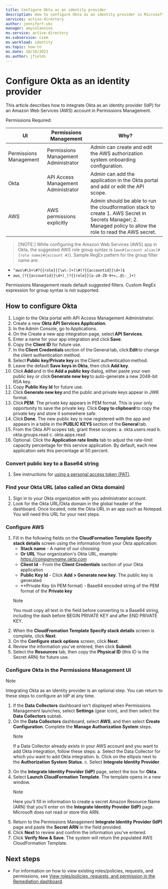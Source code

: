 ```yaml
---
title: Configure Okta as an identity provider
description: How to configure Okta as an identity provider in Microsoft Entra Permissions Management.
services: active-directory
author: jenniferf-skc
manager: amycolannino
ms.service: active-directory 
ms.subservice: ciem
ms.workload: identity
ms.topic: how-to
ms.date: 10/10/2023
ms.author: jfields
---
```


# Configure Okta as an identity provider

This article describes how to integrate Okta as an identity provider (IdP) for an Amazon Web Services (AWS) account in Permissions Management. 

Permissions Required:


| **UI**                  | **Permissions Management**                                         |**Why?**                   |
|-----------------------|-----------------------------------------------------|---------------------------------|
| Permissions Management   | Permissions Management Administrator     | Admin can create and edit the AWS authorization system onboarding configuration.   | 
| Okta                 | API Access Management Administrator     | Admin can add the application in the Okta portal and add or edit the API scope.    |
| AWS   | AWS permissions explicitly     |  Admin should be able to run the cloudformation stack to create  1. AWS Secret in Secrets Manager; 2. Managed policy to allow the role to read the AWS secret. | 

>[!NOTE:]
> While configuring the Amazon Web Services (AWS) app in Okta, the suggested AWS role group syntax is (```aws#{account alias]#{role name}#{account #]```).
 Sample RegEx pattern for the group filter name are:
 - ```^aws\#\S+\#?{{role}}[\w\-]+)\#(?{{accountid}}\d+)$```
 - ```aws_(?{{accountid}}\d+)_(?{{role}}[a-zA-Z0-9+=,.@\-_]+)```

Permissions Management reads default suggested filters. Custom RegEx expression for group syntax is not supported.

## How to configure Okta

1. Login to the Okta portal with API Access Management Administrator. 
2. Create a new **Okta API Services Application**. 
3. In the Admin Console, go to Applications. 
4. On the Create a new app integration page, select **API Services**.
5. Enter a name for your app integration and click **Save**. 
6. Copy the **Client ID** for future use.  
7. In the **Client Credentials** section of the General tab, click **Edit** to change the client authentication method. 
8. Select **Public key/Private key** as the Client authentication method. 
9. Leave the default **Save keys in Okta**, then click **Add key**. 
10. Click **Add** and in the **Add a public key** dialog, either paste your own public key or click **Generate new key** to auto-generate a new 2048-bit RSA key. 
11. Copy **Public Key Id** for future use.  
12. Click **Generate new key** and the public and private keys appear in JWK format. 
13. Click **PEM**. The private key appears in PEM format. 
    This is your only opportunity to save the private key. Click **Copy to clipboard** to copy the private key and store it somewhere safe. 
14. Click **Done**. The new public key is now registered with the app and appears in a table in the **PUBLIC KEYS** section of the **General** tab. 
15. From the Okta API scopes tab, grant these scopes:
    a. okta.users.read
    b. okta.groups.read
    c. okta.apps.read
16. Optional. Click the **Application rate limits** tab to adjust the rate-limit capacity percentage for this service application. By default, each new application sets this percentage at 50 percent. 

### Convert public key to a Base64 string

1. See instructions for [using a personal access token (PAT)](https://go.microsoft.com/fwlink/?linkid=2249174).

### Find your Okta URL (also called an Okta domain)

1. Sign in to your Okta organization with you administrator account.
2. Look for the Okta URL/Okta domain in the global header of the dashboard. 
Once located, note the Okta URL in an app such as Notepad. You will need this URL for your next steps. 

### Configure AWS

1. Fill in the following fields on the **CloudFormation Template Specify stack details** screen using the information from your Okta application:
    - **Stack name** - A name of our choosing
    - **Or URL** Your organization's Okta URL, example: *https://companyname.okta.com*
    - **Client Id** - From the **Client Credentials** section of your Okta application
    - **Public Key Id** - Click **Add > Generate new key**. The public key is generated 
    - **Private Key (in PEM format) - Base64 encoded string of the PEM format of the **Private key**
     > [!NOTE]
     > You must copy all text in the field before converting to a Base64 string, including the dash before BEGIN PRIVATE KEY and after END PRIVATE KEY.
2. When the **CloudFromation Template Specify stack details** screen is complete, click **Next**.
3. On the **Configure stack options** screen, click **Next**.
4. Review the information you've entered, then click **Submit**.
5. Select the **Resources** tab, then copy the **Physical ID** (this ID is the Secret ARN) for future use.

### Configure Okta in the Permissions Management UI

> [!NOTE]
> Integrating Okta as an identity provider is an optional step. You can return to these steps to configure an IdP at any time. 

1. If the **Data Collectors** dashboard isn't displayed when Permissions Management launches, select **Settings** (gear icon), and then select the **Data Collectors** subtab.
2. On the **Data Collectors** dashboard, select **AWS**, and then select **Create Configuration**.
    Complete the **Manage Authorization System** steps.
    > [!NOTE]
    > If a Data Collector already exists in your AWS account and you want to add Okta integration, follow these steps:
    a. Select the Data Collector for which you want to add Okta integration.
    b. Click on the ellipsis next to the **Authorization System Status**.
    c. Select **Integrate Identity Provider**.
3. On the **Integrate Identity Provider (IdP)** page, select the box for **Okta**.
4. Select **Launch CloudFormation Template**. The template opens in a new window.
   > [!NOTE]
   > Here you'll fill in information to create a secret Amazon Resource Name (ARN) that you'll enter on the **Integrate Identity Provider (IdP)** page. Microsoft does not read or store this ARN.
5. Return to the Permissions Management **Integrate Identity Provider (IdP)** page and paste the **Secret ARN** in the field provided.
6. Click **Next** to review and confirm the information you've entered.
7. Click **Verify Now & Save**.
   The system will return the populated AWS CloudFormation Template. 

## Next steps

- For information on how to view existing roles/policies, requests, and permissions, see [View roles/policies, requests, and permission in the Remediation dashboard](ui-remediation.md).
